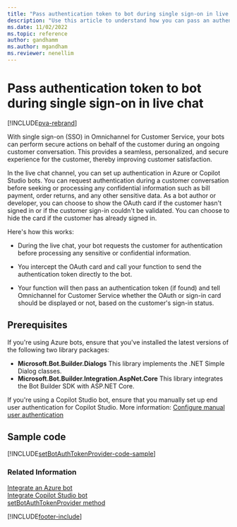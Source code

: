 ```yaml
---
title: "Pass authentication token to bot during single sign-on in live chat | Microsoft Docs"
description: "Use this article to understand how you can pass an authentication token to an Azure or Copilot Studio bot during single sign-on (SSO) in live chat."
ms.date: 11/02/2022
ms.topic: reference
author: gandhamm
ms.author: mgandham
ms.reviewer: nenellim
---
```


# Pass authentication token to bot during single sign-on in live chat

[!INCLUDE[pva-rebrand](../../includes/cc-pva-rebrand.md)]

With single sign-on (SSO) in Omnichannel for Customer Service, your bots can perform secure actions on behalf of the customer during an ongoing customer conversation.​ This provides a seamless, personalized, and secure experience for the customer, thereby improving customer satisfaction.

In the live chat channel, you can set up authentication in Azure or Copilot Studio bots. You can request authentication during a customer conversation before seeking or processing any confidential information such as bill payment, order returns, and any other sensitive data. As a bot author or developer, you can choose to show the OAuth card if the customer hasn't signed in or if the customer sign-in couldn't be validated. You can choose to hide the card if the customer has already signed in.

Here's how this works:

- During the live chat, your bot requests the customer for authentication before processing any sensitive or confidential information.
 
- You intercept the OAuth card and call your function to send the authentication token directly to the bot. 

- Your function will then pass an authentication token (if found) and tell Omnichannel for Customer Service whether the OAuth or sign-in card should be displayed or not, based on the customer's sign-in status.

## Prerequisites

If you're using Azure bots, ensure that you've installed the latest versions of the following two library packages:
- **Microsoft.Bot.Builder.Dialogs** This library implements the .NET Simple Dialog classes.
- **Microsoft.Bot.Builder.Integration.AspNet.Core** This library integrates the Bot Builder SDK with ASP.NET Core.

If you're using a Copilot Studio bot, ensure that you manually set up end user authentication for Copilot Studio. More information: [Configure manual user authentication](/power-virtual-agents/configuration-end-user-authentication#manual-for-any-channel-including-teams)

## Sample code

[!INCLUDE[setBotAuthTokenProvider-code-sample](reference/includes/setBotAuthTokenProvider-code-sample.md)]

### Related Information

[Integrate an Azure bot](../administer/configure-bot-azure.md)  
[Integrate Copilot Studio bot](../administer/configure-bot-virtual-agent.md)  
[setBotAuthTokenProvider method](reference/methods/setBotAuthTokenProvider.md)  

[!INCLUDE[footer-include](../../includes/footer-banner.md)]
